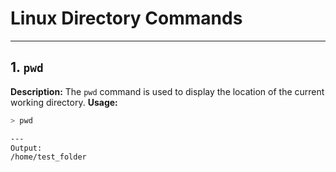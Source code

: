 # Linux Directory Commands
---

## 1. `pwd`
**Description:** The `pwd` command is used to display the location of the current working directory.
**Usage:**
```bash
> pwd

---
Output:
/home/test_folder
```